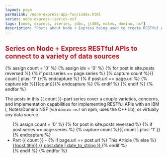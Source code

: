 ```yaml
---
layout: page
permalink: /node-express-app-fun/index.html
series: node-express-iseries-nsf
tags: [node, express, iseries, jdbc, jt400, notes, domino, nsf]
description: "Posts about Node + Express being used to create RESTful APIs to nearly any data source, with specifics on IBM i (iSeries/AS400) via jt400 and NSF via domino-nsf (from npm)."
---
```


<h2 id="seriesTitle" style="color: #c91b26">Series on Node + Express RESTful APIs to connect to a variety of data sources</h2>
{% assign count = '0' %}
{% assign idx = '0' %}
{% for post in site.posts reversed %}
    {% if post.series == page.series %}
        {% capture count %}{{ count | plus: '1' }}{% endcapture %}
        {% if post.url == page.url %}
            {% capture idx %}{{count}}{% endcapture %}
        {% endif %}
    {% endif %}
{% endfor %}

The posts in this {{ count }}-part series cover a couple varieties, concerns, and implementation capabilities for implementing RESTful APIs with an IBM i, Notes/Domino NSF (via `domino-nsf` on npm, uses the C++ lib), or virtually any data source.

<ul class="post-list">
{% assign count = '0' %}
{% for post in site.posts reversed %}
{% if post.series == page.series %}
    {% capture count %}{{ count | plus: '1' }}{% endcapture %}
    <li>Part {{ count }} -
    {% if page.url == post.url %}
        This Article
    {% else %}
        <a href="{{post.url}}">{{post.title}}
        	<span class="entry-date">
				<time datetime="{{ post.date | date_to_string }}" itemprop="datePublished">{{ post.date | date_to_string }}</time>
			</span>
        </a>
    {% endif %}
    </li>
{% endif %}
{% endfor %}
</ul>
